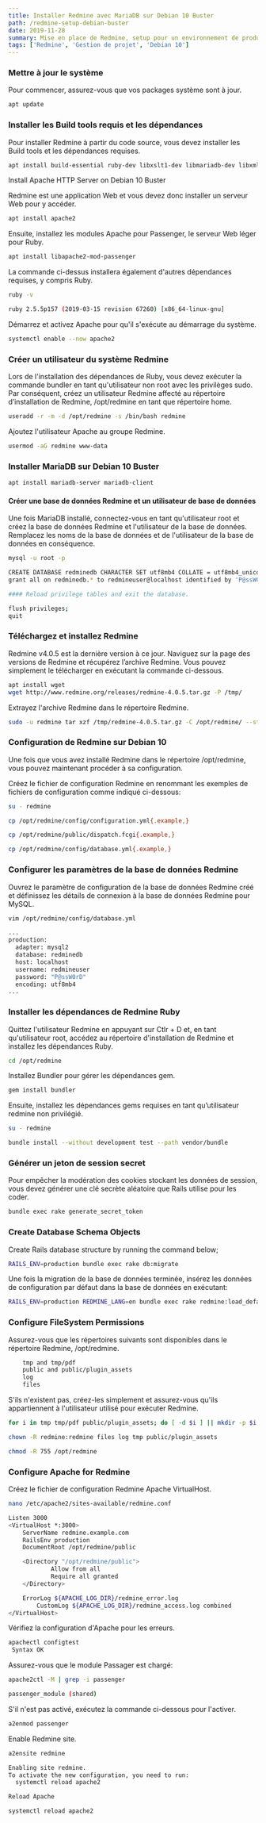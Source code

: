 ```yaml
---
title: Installer Redmine avec MariaDB sur Debian 10 Buster
path: /redmine-setup-debian-buster
date: 2019-11-28
summary: Mise en place de Redmine, setup pour un environnement de production en SSL et d'intégration avec Apache2.
tags: ['Redmine', 'Gestion de projet', 'Debian 10']
---
```

### Mettre à jour le système

Pour commencer, assurez-vous que vos packages système sont à jour.

```bash
apt update
```

### Installer les Build tools requis et les dépendances

Pour installer Redmine à partir du code source, vous devez installer les Build tools et les dépendances requises.

```bash
apt install build-essential ruby-dev libxslt1-dev libmariadb-dev libxml2-dev zlib1g-dev imagemagick libmagickwand-dev curl vim sudo
```

Install Apache HTTP Server on Debian 10 Buster

Redmine est une application Web et vous devez donc installer un serveur Web pour y accéder.

```bash
apt install apache2
```

Ensuite, installez les modules Apache pour Passenger, le serveur Web léger pour Ruby.

```bash
apt install libapache2-mod-passenger
```

La commande ci-dessus installera également d'autres dépendances requises, y compris Ruby.

```bash
ruby -v

ruby 2.5.5p157 (2019-03-15 revision 67260) [x86_64-linux-gnu]
```

Démarrez et activez Apache pour qu'il s'exécute au démarrage du système.

```bash
systemctl enable --now apache2
```

### Créer un utilisateur du système Redmine

Lors de l'installation des dépendances de Ruby, vous devez exécuter la commande bundler en tant qu'utilisateur non root avec les privilèges sudo. Par conséquent, créez un utilisateur Redmine affecté au répertoire d’installation de Redmine, /opt/redmine en tant que répertoire home.

```bash
useradd -r -m -d /opt/redmine -s /bin/bash redmine
```

Ajoutez l'utilisateur Apache au groupe Redmine.

```bash
usermod -aG redmine www-data
```

### Installer MariaDB sur Debian 10 Buster

```bash
apt install mariadb-server mariadb-client
```

#### Créer une base de données Redmine et un utilisateur de base de données

Une fois MariaDB installé, connectez-vous en tant qu'utilisateur root et créez la base de données Redmine et l'utilisateur de la base de données. Remplacez les noms de la base de données et de l'utilisateur de la base de données en conséquence.

```bash
mysql -u root -p

CREATE DATABASE redminedb CHARACTER SET utf8mb4 COLLATE = utf8mb4_unicode_ci;
grant all on redminedb.* to redmineuser@localhost identified by 'P@ssW0rD';

#### Reload privilege tables and exit the database.

flush privileges;
quit
```

### Téléchargez et installez Redmine

Redmine v4.0.5 est la dernière version à ce jour. Naviguez sur la page des versions de Redmine et récupérez l’archive Redmine. Vous pouvez simplement le télécharger en exécutant la commande ci-dessous.

```bash
apt install wget
wget http://www.redmine.org/releases/redmine-4.0.5.tar.gz -P /tmp/
```

Extrayez l'archive Redmine dans le répertoire Redmine.

```bash
sudo -u redmine tar xzf /tmp/redmine-4.0.5.tar.gz -C /opt/redmine/ --strip-components=1
```

### Configuration de Redmine sur Debian 10

Une fois que vous avez installé Redmine dans le répertoire /opt/redmine, vous pouvez maintenant procéder à sa configuration.

Créez le fichier de configuration Redmine en renommant les exemples de fichiers de configuration comme indiqué ci-dessous:

```bash
su - redmine

cp /opt/redmine/config/configuration.yml{.example,}

cp /opt/redmine/public/dispatch.fcgi{.example,}

cp /opt/redmine/config/database.yml{.example,}
```

### Configurer les paramètres de la base de données Redmine

Ouvrez le paramètre de configuration de la base de données Redmine créé et définissez les détails de connexion à la base de données Redmine pour MySQL.


```bash
vim /opt/redmine/config/database.yml

...
production:
  adapter: mysql2
  database: redminedb
  host: localhost
  username: redmineuser
  password: "P@ssW0rD"
  encoding: utf8mb4
...
```

### Installer les dépendances de Redmine Ruby

Quittez l'utilisateur Redmine en appuyant sur Ctlr + D et, en tant qu'utilisateur root, accédez au répertoire d'installation de Redmine et installez les dépendances Ruby.

```bash
cd /opt/redmine
```

Installez Bundler pour gérer les dépendances gem.

```bash
gem install bundler
```

Ensuite, installez les dépendances gems requises en tant qu’utilisateur redmine non privilégié.

```bash
su - redmine

bundle install --without development test --path vendor/bundle
```

### Générer un jeton de session secret

Pour empêcher la modération des cookies stockant les données de session, vous devez générer une clé secrète aléatoire que Rails utilise pour les coder.

```bash
bundle exec rake generate_secret_token
```

### Create Database Schema Objects

Create Rails database structure by running the command below;

```bash
RAILS_ENV=production bundle exec rake db:migrate
```

Une fois la migration de la base de données terminée, insérez les données de configuration par défaut dans la base de données en exécutant:

```bash
RAILS_ENV=production REDMINE_LANG=en bundle exec rake redmine:load_default_data
```

### Configure FileSystem Permissions

Assurez-vous que les répertoires suivants sont disponibles dans le répertoire Redmine, /opt/redmine.

```bash
    tmp and tmp/pdf
    public and public/plugin_assets
    log
    files
```

S'ils n'existent pas, créez-les simplement et assurez-vous qu'ils appartiennent à l'utilisateur utilisé pour exécuter Redmine.

```bash
for i in tmp tmp/pdf public/plugin_assets; do [ -d $i ] || mkdir -p $i; done

chown -R redmine:redmine files log tmp public/plugin_assets

chmod -R 755 /opt/redmine
```

### Configure Apache for Redmine


Créez le fichier de configuration Redmine Apache VirtualHost.

```bash
nano /etc/apache2/sites-available/redmine.conf

Listen 3000
<VirtualHost *:3000>
	ServerName redmine.example.com
	RailsEnv production
	DocumentRoot /opt/redmine/public

	<Directory "/opt/redmine/public">
	        Allow from all
	        Require all granted
	</Directory>

	ErrorLog ${APACHE_LOG_DIR}/redmine_error.log
        CustomLog ${APACHE_LOG_DIR}/redmine_access.log combined
</VirtualHost>
```

Vérifiez la configuration d'Apache pour les erreurs.

```bash
apachectl configtest
 Syntax OK
```

Assurez-vous que le module Passager est chargé:

```bash
apache2ctl -M | grep -i passenger

passenger_module (shared)
```

S'il n'est pas activé, exécutez la commande ci-dessous pour l'activer.

```bash
a2enmod passenger
```

Enable Redmine site.

```bash
a2ensite redmine
```

```bash
Enabling site redmine.
To activate the new configuration, you need to run:
  systemctl reload apache2

Reload Apache

systemctl reload apache2
```

